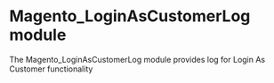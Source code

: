 # Magento_LoginAsCustomerLog module

The Magento_LoginAsCustomerLog module provides log for Login As Customer functionality
